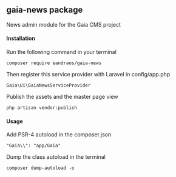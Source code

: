 ## gaia-news package
News admin module for the Gaia CMS project


#### Installation
Run the following command in your terminal 
```
composer require eandraos/gaia-news
```

Then register this service provider with Laravel in config/app.php
```
Gaia\Ui\GaiaNewsServiceProvider
```

Publish the assets and the master page view
```
php artisan vendor:publish
```

#### Usage
Add PSR-4 autoload in the composer.json 
```
"Gaia\\": "app/Gaia"
```

Dump the class autoload in the terminal 
```
composer dump-autoload -o
```
